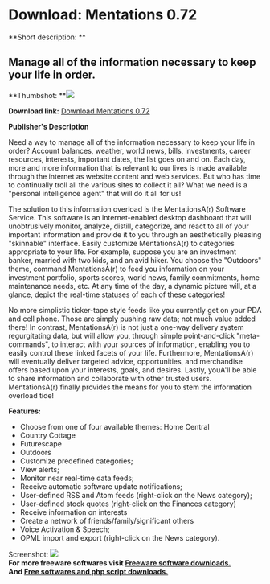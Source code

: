# Download: Mentations 0.72

**Short description: **

## Manage all of the information necessary to keep your life in order.

  
**Thumbshot: **![](http://www.freewarefiles.com/screenshot/mentations_md.gif)   
  
**Download link:** [Download Mentations 0.72](http://freesoftwares.boysofts.com/Mentations_program_19240.html)  
  

**Publisher's Description**  
  

Need a way to manage all of the information necessary to keep your life in
order? Account balances, weather, world news, bills, investments, career
resources, interests, important dates, the list goes on and on. Each day, more
and more information that is relevant to our lives is made available through
the internet as website content and web services. But who has time to
continually troll all the various sites to collect it all? What we need is a
"personal intelligence agent" that will do it all for us!

The solution to this information overload is the MentationsA(r) Software
Service. This software is an internet-enabled desktop dashboard that will
unobtrusively monitor, analyze, distill, categorize, and react to all of your
important information and provide it to you through an aesthetically pleasing
"skinnable" interface. Easily customize MentationsA(r) to categories
appropriate to your life. For example, suppose you are an investment banker,
married with two kids, and an avid hiker. You choose the "Outdoors" theme,
command MentationsA(r) to feed you information on your investment portfolio,
sports scores, world news, family commitments, home maintenance needs, etc. At
any time of the day, a dynamic picture will, at a glance, depict the real-time
statuses of each of these categories!

No more simplistic ticker-tape style feeds like you currently get on your PDA
and cell phone. Those are simply pushing raw data; not much value added there!
In contrast, MentationsA(r) is not just a one-way delivery system
regurgitating data, but will allow you, through simple point-and-click "meta-
commands", to interact with your sources of information, enabling you to
easily control these linked facets of your life. Furthermore, MentationsA(r)
will eventually deliver targeted advice, opportunities, and merchandise offers
based upon your interests, goals, and desires. Lastly, youA'll be able to
share information and collaborate with other trusted users. MentationsA(r)
finally provides the means for you to stem the information overload tide!

**Features:**

  * Choose from one of four available themes: Home Central 
  * Country Cottage 
  * Futurescape 
  * Outdoors 
  * Customize predefined categories; 
  * View alerts; 
  * Monitor near real-time data feeds; 
  * Receive automatic software update notifications; 
  * User-defined RSS and Atom feeds (right-click on the News category); 
  * User-defined stock quotes (right-click on the Finances category) 
  * Receive information on interests 
  * Create a network of friends/family/significant others 
  * Voice Activation & Speech; 
  * OPML import and export (right-click on the News category). 

  
  
Screenshot: ![](http://www.freewarefiles.com/screenshot/mentations.gif)  
**For more freeware softwares visit [Freeware software downloads.](http://freesoftwares.boysofts.com/)**   
**And [Free softwares and php script downloads.](http://www.boysofts.com/)**

